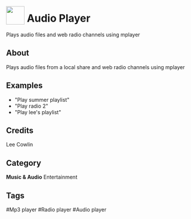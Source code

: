 # <img src="https://raw.githack.com/FortAwesome/Font-Awesome/master/svgs/solid/music.svg" card_color="#222222" width="50" height="50" style="vertical-align:bottom"/> Audio Player
Plays audio files and web radio channels using mplayer

## About
Plays audio files from a local share and web radio channels using mplayer

## Examples
* "Play summer playlist"
* "Play radio 2"
* "Play lee's playlist"

## Credits
Lee Cowlin

## Category
**Music & Audio**
Entertainment

## Tags
#Mp3 player
#Radio player
#Audio player

